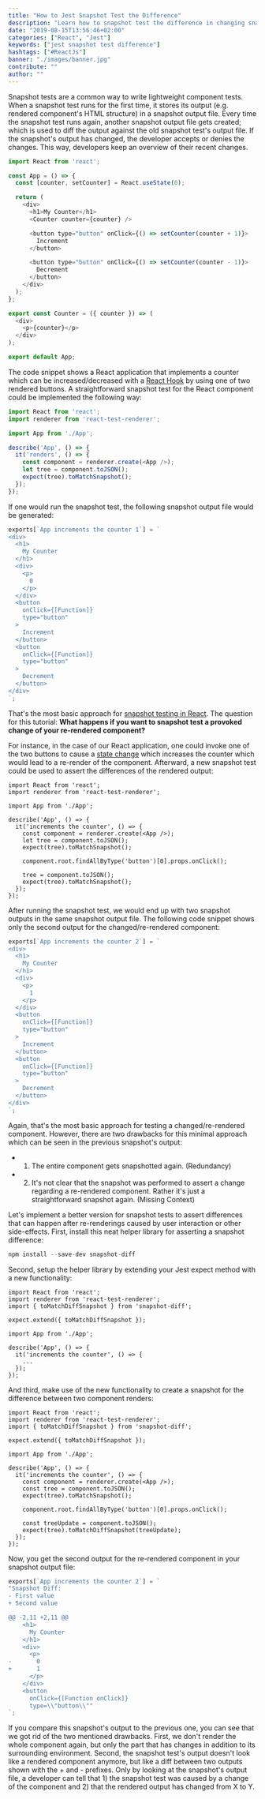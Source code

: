 ```yaml
---
title: "How to Jest Snapshot Test the Difference"
description: "Learn how to snapshot test the difference in changing snapshot tests with Jest after user interactions or other side-effects ..."
date: "2019-08-15T13:56:46+02:00"
categories: ["React", "Jest"]
keywords: ["jest snapshot test difference"]
hashtags: ["#ReactJs"]
banner: "./images/banner.jpg"
contribute: ""
author: ""
---
```


<Sponsorship />

Snapshot tests are a common way to write lightweight component tests. When a snapshot test runs for the first time, it stores its output (e.g. rendered component's HTML structure) in a snapshot output file. Every time the snapshot test runs again, another snapshot output file gets created; which is used to diff the output against the old snapshot test's output file. If the snapshot's output has changed, the developer accepts or denies the changes. This way, developers keep an overview of their recent changes.

```javascript
import React from 'react';

const App = () => {
  const [counter, setCounter] = React.useState(0);

  return (
    <div>
      <h1>My Counter</h1>
      <Counter counter={counter} />

      <button type="button" onClick={() => setCounter(counter + 1)}>
        Increment
      </button>

      <button type="button" onClick={() => setCounter(counter - 1)}>
        Decrement
      </button>
    </div>
  );
};

export const Counter = ({ counter }) => (
  <div>
    <p>{counter}</p>
  </div>
);

export default App;
```

The code snippet shows a React application that implements a counter which can be increased/decreased with a [React Hook](/react-hooks/) by using one of two rendered buttons. A straightforward snapshot test for the React component could be implemented the following way:

```javascript
import React from 'react';
import renderer from 'react-test-renderer';

import App from './App';

describe('App', () => {
  it('renders', () => {
    const component = renderer.create(<App />);
    let tree = component.toJSON();
    expect(tree).toMatchSnapshot();
  });
});
```

If one would run the snapshot test, the following snapshot output file would be generated:

```javascript
exports[`App increments the counter 1`] = `
<div>
  <h1>
    My Counter
  </h1>
  <div>
    <p>
      0
    </p>
  </div>
  <button
    onClick={[Function]}
    type="button"
  >
    Increment
  </button>
  <button
    onClick={[Function]}
    type="button"
  >
    Decrement
  </button>
</div>
`;
```

That's the most basic approach for [snapshot testing in React](/react-testing-jest/). The question for this tutorial: **What happens if you want to snapshot test a provoked change of your re-rendered component?**

For instance, in the case of our React application, one could invoke one of the two buttons to cause a [state change](/react-usestate-hook/) which increases the counter which would lead to a re-render of the component. Afterward, a new snapshot test could be used to assert the differences of the rendered output:

```javascript{7,12,14,15}
import React from 'react';
import renderer from 'react-test-renderer';

import App from './App';

describe('App', () => {
  it('increments the counter', () => {
    const component = renderer.create(<App />);
    let tree = component.toJSON();
    expect(tree).toMatchSnapshot();

    component.root.findAllByType('button')[0].props.onClick();

    tree = component.toJSON();
    expect(tree).toMatchSnapshot();
  });
});
```

After running the snapshot test, we would end up with two snapshot outputs in the same snapshot output file. The following code snippet shows only the second output for the changed/re-rendered component:

```javascript
exports[`App increments the counter 2`] = `
<div>
  <h1>
    My Counter
  </h1>
  <div>
    <p>
      1
    </p>
  </div>
  <button
    onClick={[Function]}
    type="button"
  >
    Increment
  </button>
  <button
    onClick={[Function]}
    type="button"
  >
    Decrement
  </button>
</div>
`;
```

Again, that's the most basic approach for testing a changed/re-rendered component. However, there are two drawbacks for this minimal approach which can be seen in the previous snapshot's output:

* 1) The entire component gets snapshotted again. (Redundancy)
* 2) It's not clear that the snapshot was performed to assert a change regarding a re-rendered component. Rather it's just a straightforward snapshot again. (Missing Context)

Let's implement a better version for snapshot tests to assert differences that can happen after re-renderings caused by user interaction or other side-effects. First, install this neat helper library for asserting a snapshot difference:

```javascript
npm install --save-dev snapshot-diff
```

Second, setup the helper library by extending your Jest expect method with a new functionality:

```javascript{3,5}
import React from 'react';
import renderer from 'react-test-renderer';
import { toMatchDiffSnapshot } from 'snapshot-diff';

expect.extend({ toMatchDiffSnapshot });

import App from './App';

describe('App', () => {
  it('increments the counter', () => {
    ...
  });
});
```

And third, make use of the new functionality to create a snapshot for the difference between two component renders:

```javascript{17,18}
import React from 'react';
import renderer from 'react-test-renderer';
import { toMatchDiffSnapshot } from 'snapshot-diff';

expect.extend({ toMatchDiffSnapshot });

import App from './App';

describe('App', () => {
  it('increments the counter', () => {
    const component = renderer.create(<App />);
    const tree = component.toJSON();
    expect(tree).toMatchSnapshot();

    component.root.findAllByType('button')[0].props.onClick();

    const treeUpdate = component.toJSON();
    expect(tree).toMatchDiffSnapshot(treeUpdate);
  });
});
```

Now, you get the second output for the re-rendered component in your snapshot output file:

```javascript
exports[`App increments the counter 2`] = `
"Snapshot Diff:
- First value
+ Second value

@@ -2,11 +2,11 @@
    <h1>
      My Counter
    </h1>
    <div>
      <p>
-       0
+       1
      </p>
    </div>
    <button
      onClick={[Function onClick]}
      type=\\"button\\""
`;
```

If you compare this snapshot's output to the previous one, you can see that we got rid of the two mentioned drawbacks. First, we don't render the whole component again, but only the part that has changes in addition to its surrounding environment. Second, the snapshot test's output doesn't look like a rendered component anymore, but like a diff between two outputs shown with the + and - prefixes. Only by looking at the snapshot's output file, a developer can tell that 1) the snapshot test was caused by a change of the component and 2) that the rendered output has changed from X to Y.

<ReadMore label="How to shallow render Jest Snapshot Tests" link="/jest-snapshot-shallow-render" />
